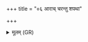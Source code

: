 +++
title = "०६ आराच् चरन्तु शपथा"

+++
<details><summary>मूलम् (GR)</summary>

आराच् चरन्तु शपथा युता इतो  
जिह्वा उ दिता अरसाः सन्तु सर्वे ।  
नामग्राहाद् वाचो हेडाद्  
ईक्षिताद् घोरचक्षसः  
शर्म ते वर्म कृण्मसि ॥
</details>